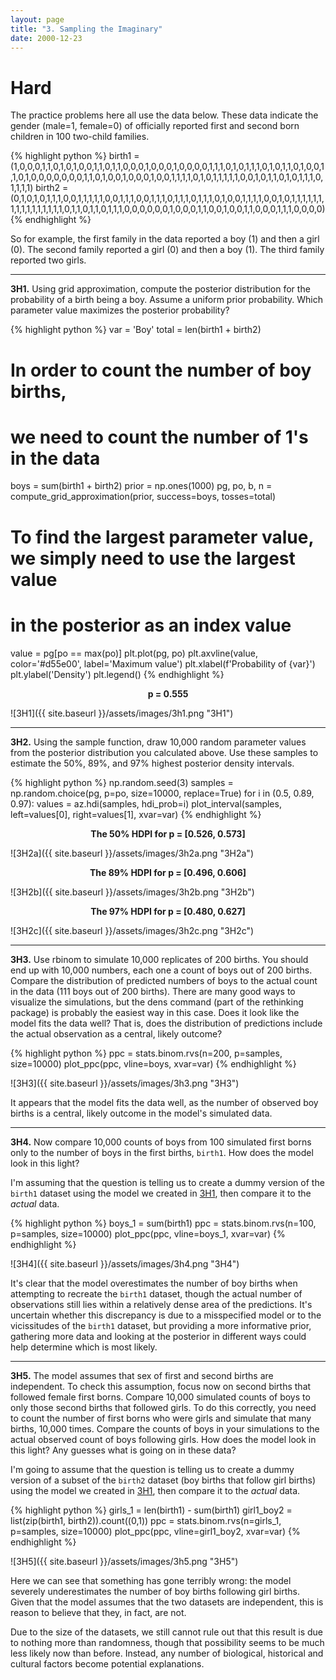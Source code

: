 ```yaml
---
layout: page
title: "3. Sampling the Imaginary"
date: 2000-12-23
---
```


# Hard

The practice problems here all use the data below. These data indicate the gender (male=1, female=0) of officially reported first and second born children in 100 two-child families.

{% highlight python %}
birth1 = (1,0,0,0,1,1,0,1,0,1,0,0,1,1,0,1,1,0,0,0,1,0,0,0,1,0,0,0,0,1,1,1,0,1,0,1,1,1,0,1,0,1,1,0,1,0,0,1,1,0,1,0,0,0,0,0,0,0,1,1,0,1,0,0,1,0,0,0,1,0,0,1,1,1,1,0,1,0,1,1,1,1,1,0,0,1,0,1,1,0,1,0,1,1,1,0,1,1,1,1)
birth2 = (0,1,0,1,0,1,1,1,0,0,1,1,1,1,1,0,0,1,1,1,0,0,1,1,1,0,1,1,1,0,1,1,1,0,1,0,0,1,1,1,1,0,0,1,0,1,1,1,1,1,1,1,1,1,1,1,1,1,1,1,1,0,1,1,0,1,1,0,1,1,1,0,0,0,0,0,0,1,0,0,0,1,1,0,0,1,0,0,1,1,0,0,0,1,1,1,0,0,0,0)
{% endhighlight %}

So for example, the first family in the data reported a boy (1) and then a girl (0). The second family reported a girl (0) and then a boy (1). The third family reported two girls.

<hr>

**3H1.**<a name="3h1"></a> Using grid approximation, compute the posterior distribution for the probability of a birth being a boy. Assume a uniform prior probability. Which parameter value maximizes the posterior probability?

{% highlight python %}
var = 'Boy'
total = len(birth1 + birth2)
# In order to count the number of boy births,
# we need to count the number of 1's in the data
boys = sum(birth1 + birth2)
prior = np.ones(1000)
pg, po, b, n = compute_grid_approximation(prior, success=boys, tosses=total)
# To find the largest parameter value, we simply need to use the largest value
# in the posterior as an index value
value = pg[po == max(po)]
plt.plot(pg, po)
plt.axvline(value, color='#d55e00', label='Maximum value')
plt.xlabel(f'Probability of {var}')
plt.ylabel('Density')
plt.legend()
{% endhighlight %}

**<center>p = 0.555</center>**

![3H1]({{ site.baseurl }}/assets/images/3h1.png "3H1")

<hr>

**3H2.** Using the sample function, draw 10,000 random parameter values from the posterior distribution you calculated above. Use these samples to estimate the 50%, 89%, and 97% highest posterior density intervals.

{% highlight python %}
np.random.seed(3)
samples = np.random.choice(pg, p=po, size=10000, replace=True)
for i in (0.5, 0.89, 0.97):
    values = az.hdi(samples, hdi_prob=i)
    plot_interval(samples, left=values[0], right=values[1], xvar=var)
{% endhighlight %}

**<center>The 50% HDPI for p = [0.526, 0.573]</center>**

![3H2a]({{ site.baseurl }}/assets/images/3h2a.png "3H2a")

**<center>The 89% HDPI for p = [0.496, 0.606]</center>**

![3H2b]({{ site.baseurl }}/assets/images/3h2b.png "3H2b")

**<center>The 97% HDPI for p = [0.480, 0.627]</center>**

![3H2c]({{ site.baseurl }}/assets/images/3h2c.png "3H2c")

<hr>

**3H3.** Use rbinom to simulate 10,000 replicates of 200 births. You should end up with 10,000 numbers, each one a count of boys out of 200 births. Compare the distribution of predicted numbers of boys to the actual count in the data (111 boys out of 200 births). There are many good ways to visualize the simulations, but the dens command (part of the rethinking package) is probably the easiest way in this case. Does it look like the model fits the data well? That is, does the distribution of predictions include the actual observation as a central, likely outcome?

{% highlight python %}
ppc = stats.binom.rvs(n=200, p=samples, size=10000)
plot_ppc(ppc, vline=boys, xvar=var)
{% endhighlight %}

![3H3]({{ site.baseurl }}/assets/images/3h3.png "3H3")

It appears that the model fits the data well, as the number of observed boy births is a central, likely outcome in the model's simulated data.

<hr>

**3H4.** Now compare 10,000 counts of boys from 100 simulated first borns only to the number of boys in the first births, `birth1`. How does the model look in this light?

I'm assuming that the question is telling us to create a dummy version of the `birth1` dataset using the model we created in [3H1](#3h1), then compare it to the _actual_ data.

{% highlight python %}
boys_1 = sum(birth1)
ppc = stats.binom.rvs(n=100, p=samples, size=10000)
plot_ppc(ppc, vline=boys_1, xvar=var)
{% endhighlight %}

![3H4]({{ site.baseurl }}/assets/images/3h4.png "3H4")

It's clear that the model overestimates the number of boy births when attempting to recreate the `birth1` dataset, though the actual number of observations still lies within a relatively dense area of the predictions. It's uncertain whether this discrepancy is due to a misspecified model or to the vicissitudes of the `birth1` dataset, but providing a more informative prior, gathering more data and looking at the posterior in different ways could help determine which is most likely.

<hr>

**3H5.** The model assumes that sex of first and second births are independent. To check this assumption, focus now on second births that followed female first borns. Compare 10,000 simulated counts of boys to only those second births that followed girls. To do this correctly, you need to count the number of first borns who were girls and simulate that many births, 10,000 times. Compare the counts of boys in your simulations to the actual observed count of boys following girls. How does the model look in this light? Any guesses what is going on in these data?

I'm going to assume that the question is telling us to create a dummy version of a subset of the `birth2` dataset (boy births that follow girl births) using the model we created in [3H1](#3h1), then compare it to the _actual_ data.

{% highlight python %}
girls_1 = len(birth1) - sum(birth1)
girl1_boy2 = list(zip(birth1, birth2)).count((0,1))
ppc = stats.binom.rvs(n=girls_1, p=samples, size=10000)
plot_ppc(ppc, vline=girl1_boy2, xvar=var)
{% endhighlight %}

![3H5]({{ site.baseurl }}/assets/images/3h5.png "3H5")

Here we can see that something has gone terribly wrong: the model severely underestimates the number of boy births following girl births. Given that the model assumes that the two datasets are independent, this is reason to believe that they, in fact, are not.

Due to the size of the datasets, we still cannot rule out that this result is due to nothing more than randomness, though that possibility seems to be much less likely now than before. Instead, any number of biological, historical and cultural factors become potential explanations.